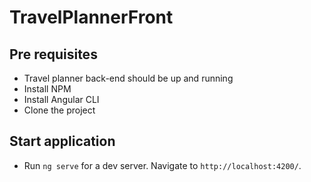 # TravelPlannerFront

## Pre requisites
- Travel planner back-end should be up and running
- Install NPM
- Install Angular CLI
- Clone the project
## Start application

-  Run `ng serve` for a dev server. Navigate to `http://localhost:4200/`. 

